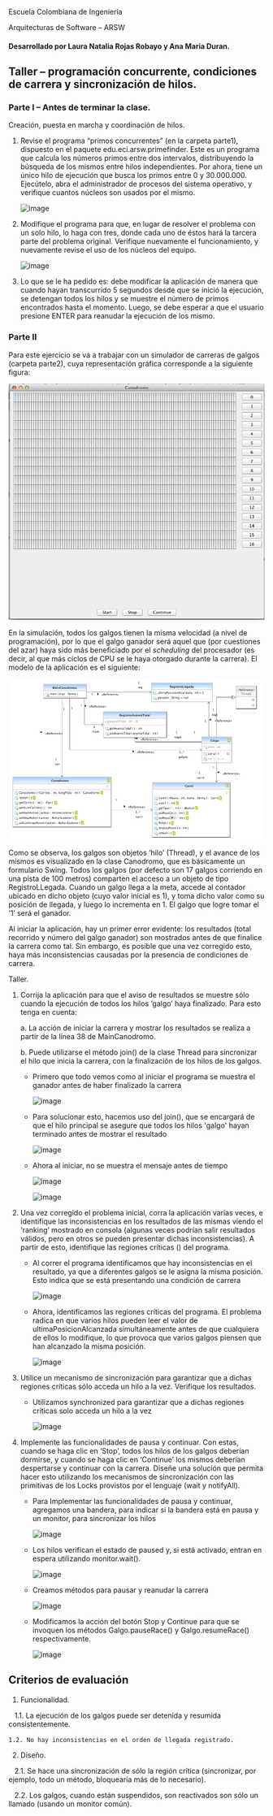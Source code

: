 Escuela Colombiana de Ingeniería

Arquitecturas de Software – ARSW

#### Desarrollado por Laura Natalia Rojas Robayo y Ana Maria Duran.

## Taller – programación concurrente, condiciones de carrera y sincronización de hilos.

### Parte I – Antes de terminar la clase.

Creación, puesta en marcha y coordinación de hilos.

1. Revise el programa “primos concurrentes” (en la carpeta parte1), dispuesto en el paquete edu.eci.arsw.primefinder. Este es un programa que calcula los números primos entre dos intervalos, distribuyendo la búsqueda de los mismos entre hilos independientes. Por ahora, tiene un único hilo de ejecución que busca los primos entre 0 y 30.000.000. Ejecútelo, abra el administrador de procesos del sistema operativo, y verifique cuantos núcleos son usados por el mismo.

    ![image](https://github.com/user-attachments/assets/48a49e79-dd5f-4301-9fee-7d8f4588611b)

2. Modifique el programa para que, en lugar de resolver el problema con un solo hilo, lo haga con tres, donde cada uno de éstos hará la tarcera parte del problema original. Verifique nuevamente el funcionamiento, y nuevamente revise el uso de los núcleos del equipo.

    ![image](https://github.com/user-attachments/assets/502a040b-9b2a-4ac7-ade0-8dfb39fb1383)


3. Lo que se le ha pedido es: debe modificar la aplicación de manera que cuando hayan transcurrido 5 segundos desde que se inició la ejecución, se detengan todos los hilos y se muestre el número de primos encontrados hasta el momento. Luego, se debe esperar a que el usuario presione ENTER para reanudar la ejecución de los mismo.



### Parte II 


Para este ejercicio se va a trabajar con un simulador de carreras de galgos (carpeta parte2), cuya representación gráfica corresponde a la siguiente figura:

![](./img/media/image1.png)

En la simulación, todos los galgos tienen la misma velocidad (a nivel de programación), por lo que el galgo ganador será aquel que (por cuestiones del azar) haya sido más beneficiado por el *scheduling* del
procesador (es decir, al que más ciclos de CPU se le haya otorgado durante la carrera). El modelo de la aplicación es el siguiente:

![](./img/media/image2.png)

Como se observa, los galgos son objetos ‘hilo’ (Thread), y el avance de los mismos es visualizado en la clase Canodromo, que es básicamente un formulario Swing. Todos los galgos (por defecto son 17 galgos corriendo en una pista de 100 metros) comparten el acceso a un objeto de tipo
RegistroLLegada. Cuando un galgo llega a la meta, accede al contador ubicado en dicho objeto (cuyo valor inicial es 1), y toma dicho valor como su posición de llegada, y luego lo incrementa en 1. El galgo que
logre tomar el ‘1’ será el ganador.

Al iniciar la aplicación, hay un primer error evidente: los resultados (total recorrido y número del galgo ganador) son mostrados antes de que finalice la carrera como tal. Sin embargo, es posible que una vez corregido esto, haya más inconsistencias causadas por la presencia de condiciones de carrera.

Taller.

1.  Corrija la aplicación para que el aviso de resultados se muestre
    sólo cuando la ejecución de todos los hilos ‘galgo’ haya finalizado.
    Para esto tenga en cuenta:

    a.  La acción de iniciar la carrera y mostrar los resultados se realiza a partir de la línea 38 de MainCanodromo.

    b.  Puede utilizarse el método join() de la clase Thread para sincronizar el hilo que inicia la carrera, con la finalización de los hilos de los galgos.

    - Primero que todo vemos como al iniciar el programa se muestra el ganador antes de haber finalizado la carrera
      
      ![image](https://github.com/user-attachments/assets/8eb83e11-4b6c-498b-8ca5-04cb1c4d2911)
      
    - Para solucionar esto, hacemos uso del join(), que se encargará de que el hilo principal se asegure que todos los hilos 'galgo' hayan terminado antes de mostrar el resultado
      
      ![image](https://github.com/user-attachments/assets/12aec91d-0eeb-40c0-aa01-360d10c3e4f3)

    - Ahora al iniciar, no se muestra el mensaje antes de tiempo

      ![image](https://github.com/user-attachments/assets/98520d7d-3fd8-432e-9a59-b151d3e92fa2)

      ![image](https://github.com/user-attachments/assets/7f13c304-f60c-45da-8e46-794fd4b2cd0b)


2.  Una vez corregido el problema inicial, corra la aplicación varias
    veces, e identifique las inconsistencias en los resultados de las
    mismas viendo el ‘ranking’ mostrado en consola (algunas veces
    podrían salir resultados válidos, pero en otros se pueden presentar
    dichas inconsistencias). A partir de esto, identifique las regiones
    críticas () del programa.

    - Al correr el programa identificamos que hay inconsistencias en el resultado, ya que a diferentes galgos se le asigna la misma posición. Esto indica que se está presentando una condición de carrera

      ![image](https://github.com/user-attachments/assets/b915fbe9-0d00-4f66-93ca-a81a2a4e995d)


    - Ahora, identificamos las regiones críticas del programa. El problema radica en que varios hilos pueden leer el valor de ultimaPosicionAlcanzada simultáneamente antes de que cualquiera de ellos lo modifique, lo que provoca que varios galgos piensen que han alcanzado la misma posición.

      ![image](https://github.com/user-attachments/assets/16639b91-fe8b-43e3-9056-7d0fae55e395)

3.  Utilice un mecanismo de sincronización para garantizar que a dichas
    regiones críticas sólo acceda un hilo a la vez. Verifique los
    resultados.

    - Utilizamos synchronized para garantizar que a dichas regiones críticas solo acceda un hilo a la vez

      ![image](https://github.com/user-attachments/assets/3ef4f834-293f-4194-ad41-3ef0ea1b3321)


4.  Implemente las funcionalidades de pausa y continuar. Con estas,
    cuando se haga clic en ‘Stop’, todos los hilos de los galgos
    deberían dormirse, y cuando se haga clic en ‘Continue’ los mismos
    deberían despertarse y continuar con la carrera. Diseñe una solución que permita hacer esto utilizando los mecanismos de sincronización con las primitivas de los Locks provistos por el lenguaje (wait y notifyAll).

    - Para Implementar las funcionalidades de pausa y continuar, agregamos una bandera, para indicar si la bandera está en pausa y un monitor, para sincronizar los hilos

      ![image](https://github.com/user-attachments/assets/044592fe-f1a6-41af-aad4-e2a9730244ee)

    - Los hilos verifican el estado de paused y, si está activado, entran en espera utilizando monitor.wait().

      ![image](https://github.com/user-attachments/assets/5a7d8f01-5914-4f84-a78b-0fabcb2f199c)

    - Creamos métodos para pausar y reanudar la carrera

      ![image](https://github.com/user-attachments/assets/ccbc9760-8ff3-4903-92ea-01d453d04a8d)

    - Modificamos la acción del botón Stop y Continue para que se invoquen los métodos Galgo.pauseRace() y Galgo.resumeRace() respectivamente.

      ![image](https://github.com/user-attachments/assets/af9b5fee-6494-40bc-9cd7-2bbcff1d775e)

## Criterios de evaluación

1. Funcionalidad.

    1.1. La ejecución de los galgos puede ser detenida y resumida consistentemente.
    
    1.2. No hay inconsistencias en el orden de llegada registrado.
    
2. Diseño.   

    2.1. Se hace una sincronización de sólo la región crítica (sincronizar, por ejemplo, todo un método, bloquearía más de lo necesario).
    
    2.2. Los galgos, cuando están suspendidos, son reactivados son sólo un llamado (usando un monitor común).

